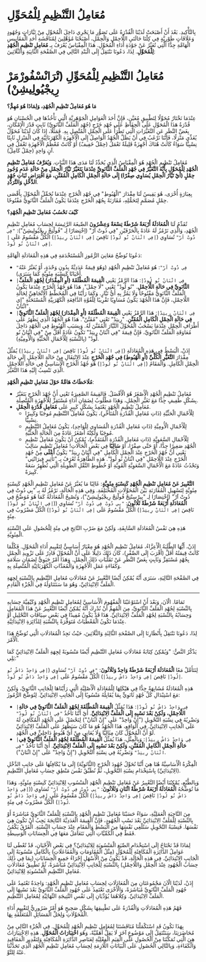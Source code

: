 # مُعَامِلُ التَّنْظِيمِ لِلْمُحَوِّلِ


بِالتَّأْكِيدِ. بَعْدَ أَنْ أَصْبَحَتْ لَدَيْنَا الْقُدْرَةُ عَلَى تَصَوُّرِ مَا يَجْرِي دَاخِلَ الْمُحَوِّلِ مِنْ تَيَّارَاتٍ وَجُهُودٍ وَعَلَاقَاتٍ طَوْرِيَّةٍ فِي كِلْتَا حَالَتَيِ اللَّاحِمْلِ وَالْحِمْلِ، أَصْبَحْنَا مُؤَهَّلِينَ لِمُنَاقَشَةِ أَحَدِ الْمَقَايِيسِ الْهَامَّةِ جِدًّا الَّتِي تُعَبِّرُ عَنْ جَوْدَةِ أَدَاءِ الْمُحَوِّلِ. هَذَا الْمِقْيَاسُ يُعْرَفُ بِـ **مُعَامِلِ تَنْظِيمِ الْجُهْدِ لِلْمُحَوِّلِ**. لِذَا، دَعُونَا نَنْتَقِلُ إِلَى الْبَنْدِ التَّالِي فِي الصَّفْحَةِ الثَّانِيَةِ وَالثَّلَاثِينَ:

# **مُعَامِلُ التَّنْظِيمِ لِلْمُحَوِّلِ (تْرَانْسْفُورْمَرْ رِيجْيُولِيشِنْ)**

**مَا هُوَ مُعَامِلُ تَنْظِيمِ الْجُهْدِ، وَلِمَاذَا هُوَ مُهِمٌّ؟**

عِنْدَمَا نَخْتَارُ مُحَوِّلًا لِتَطْبِيقٍ مُعَيَّنٍ، فَإِنَّ أَحَدَ الْعَوَامِلِ الْجَوْهَرِيَّةِ الَّتِي نَأْخُذُهَا فِي الْحُسْبَانِ هُوَ قُدْرَةُ هَذَا الْمُحَوِّلِ عَلَى الْحِفَاظِ عَلَى جُهْدِ خَرْجٍ (جُهْدِ الْمَلَفِّ الثَّانَوِيِّ) ثَابِتٍ قَدْرَ الْإِمْكَانِ، بِغَضِّ النَّظَرِ عَنِ التَّغَيُّرَاتِ الَّتِي تَطْرَأُ عَلَى الْحِمْلِ الْمُتَّصِلِ بِهِ. فَمَثَلًا، إِذَا كَانَ لَدَيْنَا مُحَوِّلٌ يُغَذِّي مَنْزِلًا، فَإِنَّنَا نَرْغَبُ فِي أَنْ يَظَلَّ الْجُهْدُ الْوَاصِلُ إِلَى الْأَجْهِزَةِ الْكَهْرَبَائِيَّةِ فِي الْمَنْزِلِ ثَابِتًا نِسْبِيًّا سَوَاءٌ كَانَتْ هُنَاكَ أَجْهِزَةٌ قَلِيلَةٌ تَعْمَلُ (حِمْلٌ خَفِيفٌ) أَوْ كَانَتْ مُعْظَمُ الْأَجْهِزَةِ تَعْمَلُ فِي آنٍ وَاحِدٍ (حِمْلٌ كَامِلٌ).

مُعَامِلُ تَنْظِيمِ الْجُهْدِ هُوَ الْمِقْيَاسُ الَّذِي يُحَدِّدُ لَنَا مَدَى هَذَا الثَّبَاتِ. **وَيُعَرَّفُ مُعَامِلُ تَنْظِيمِ الْجُهْدِ لِلْمُحَوِّلِ بِأَنَّهُ التَّغَيُّرُ فِي جُهْدِ الْمَلَفِّ الثَّانَوِيِّ عِنْدَمَا يَتَغَيَّرُ تَيَّارُ الْحِمْلِ مِنْ حَالَةِ عَدَمِ وُجُودِ حِمْلٍ (أَيْ تَيَّارُ الْحِمْلِ يُسَاوِي صِفْرًا) إِلَى حَالَةِ الْحِمْلِ الْكَامِلِ الْمُقَنَّنِ، مَعَ افْتِرَاضِ ثَبَاتِ جُهْدِ الدَّخْلِ وَالتَّرَدُّدِ**.

بِعِبَارَةٍ أُخْرَى، هُوَ يَقِيسُ لَنَا مِقْدَارَ "الْهُبُوطِ" فِي جُهْدِ الْخَرْجِ عِنْدَمَا نُحَمِّلُ الْمُحَوِّلَ بِأَقْصَى حِمْلٍ مُصَمَّمٍ لِتَحَمُّلِهِ، مُقَارَنَةً بِجُهْدِ الْخَرْجِ عِنْدَمَا يَكُونُ الْمَلَفُّ الثَّانَوِيُّ مَفْتُوحًا.

**كَيْفَ نَحْسُبُ مُعَامِلَ تَنْظِيمِ الْجُهْدِ؟**

تُقَدِّمُ لَنَا **الْمُعَادَلَةُ أَرْبَعَةٌ شَرْطَةٌ تِسْعَةٌ وَعِشْرُونَ** الصِّيغَةَ الرَّئِيسَةَ لِحِسَابِ مُعَامِلِ تَنْظِيمِ الْجُهْدِ، وَالَّذِي نَرْمُزُ لَهُ عَادَةً بِالْحَرْفَيْنِ "فِي دُوتْ آرْ" (اِخْتِصَارًا لِـ "فُولْتِجْ رِيجْيُولِيشِنْ"):
`"فِي دُوتْ آرْ"` تُسَاوِي (`|فِي اثْنَانْ نُو لُودْ|` نَاقِصَ `|فِي اثْنَانْ رِيتِدْ|`) الْكُلُّ مَقْسُومٌ عَلَى `|فِي اثْنَانْ نُو لُودْ|`.

دَعُونَا نُوَضِّحُ مَعَانِيَ الرُّمُوزِ الْمُسْتَخْدَمَةِ فِي هَذِهِ الْمُعَادَلَةِ الْهَامَّةِ:
*   `"فِي دُوتْ آرْ"`: هُوَ مُعَامِلُ تَنْظِيمِ الْجُهْدِ (وَهُوَ قِيمَةٌ عَدَدِيَّةٌ بِدُونِ وَحْدَةٍ، أَوْ يُعَبَّرُ عَنْهُ أَحْيَانًا كَنِسْبَةٍ مِئَوِيَّةٍ كَمَا سَنَرَى).
*   `|فِي اثْنَانْ نُو لُودْ|`: هَذَا الرَّمْزُ يَعْنِي **الْقِيمَةَ الْمُطْلَقَةَ (أَوِ الْمِقْدَارَ) لِجُهْدِ الْمَلَفِّ الثَّانَوِيِّ فِي حَالَةِ اللَّاحِمْلِ**. "نُو لُودْ" تَعْنِي "لَا حِمْلَ". هَذَا هُوَ جُهْدُ الْخَرْجِ عِنْدَمَا يَكُونُ الْمَلَفُّ الثَّانَوِيُّ مَفْتُوحًا وَلَا يَمُرُّ بِهِ أَيُّ تَيَّارٍ. وَكَمَا رَأَيْنَا فِي الْمُخَطَّطِ الِاتِّجَاهِيِّ لِحَالَةِ اللَّاحِمْلِ، فَإِنَّ هَذَا الْجُهْدَ يَكُونُ مُسَاوِيًا تَقْرِيبًا لِلْقُوَّةِ الدَّافِعَةِ الْكَهْرَبِيَّةِ الْمُسْتَحَثَّةِ "إِي اثْنَانْ".
*   `|فِي اثْنَانْ رِيتِدْ|`: هَذَا الرَّمْزُ يَعْنِي **الْقِيمَةَ الْمُطْلَقَةَ (أَوِ الْمِقْدَارَ) لِجُهْدِ الْمَلَفِّ الثَّانَوِيِّ فِي حَالَةِ الْحِمْلِ الْكَامِلِ الْمُقَنَّنِ**. "رِيتِدْ" تَعْنِي "مُقَنَّنٌ". هَذَا هُوَ الْجُهْدُ الَّذِي يَظْهَرُ عَلَى أَطْرَافِ الْحِمْلِ عِنْدَمَا يَسْحَبُ الْمُحَوِّلُ التَّيَّارَ الْمُقَنَّنَ لَهُ. وَبِسَبَبِ الْهُبُوطِ فِي الْجُهْدِ دَاخِلَ مُعَاوَقَةِ الْمَلَفِّ الثَّانَوِيِّ، فَإِنَّ قِيمَةَ "فِي اثْنَانْ رِيتِدْ" تَكُونُ عَادَةً أَقَلَّ مِنْ "فِي اثْنَانْ نُو لُودْ" (بِالنِّسْبَةِ لِلْأَحْمَالِ الْحَثِّيَّةِ وَالْأُومِيَّةِ).

إِذَنْ، الْبَسْطُ فِي هَذِهِ الْمُعَادَلَةِ (`|فِي اثْنَانْ نُو لُودْ|` نَاقِصَ `|فِي اثْنَانْ رِيتِدْ|`) يُمَثِّلُ مِقْدَارَ **التَّغَيُّرِ الْكُلِّيِّ (أَوِ الْهُبُوطِ) فِي جُهْدِ الْخَرْجِ** عِنْدَ الِانْتِقَالِ مِنْ حَالَةِ اللَّاحِمْلِ إِلَى حَالَةِ الْحِمْلِ الْكَامِلِ.
وَالْمَقَامُ (`|فِي اثْنَانْ نُو لُودْ|`) هُوَ جُهْدُ الْخَرْجِ الْأَسَاسِيُّ فِي حَالَةِ اللَّاحِمْلِ الَّذِي نَنْسِبُ إِلَيْهِ هَذَا التَّغَيُّرَ.

**مُلَاحَظَاتٌ هَامَّةٌ حَوْلَ مُعَامِلِ تَنْظِيمِ الْجُهْدِ**:
*   مُعَامِلُ تَنْظِيمِ الْجُهْدِ الْأَصْغَرُ هُوَ الْأَفْضَلُ. فَالقِيمَةُ الصَّغِيرَةُ تَعْنِي أَنَّ جُهْدَ الْخَرْجِ يَتَغَيَّرُ بِشَكْلٍ طَفِيفٍ جِدًّا مَعَ تَغَيُّرِ الْحِمْلِ، وَهَذَا مَطْلُوبٌ لِضَمَانِ أَدَاءٍ مُسْتَقِرٍّ لِلْأَجْهِزَةِ الْمُتَّصِلَةِ.
*   مُعَامِلُ تَنْظِيمِ الْجُهْدِ يَعْتَمِدُ بِشَكْلٍ كَبِيرٍ عَلَى **مُعَامِلِ قُدْرَةِ الْحِمْلِ**.
    *   لِلْأَحْمَالِ الْحَثِّيَّةِ (ذَاتِ مُعَامِلِ الْقُدْرَةِ الْمُتَأَخِّرِ)، يَكُونُ مُعَامِلُ التَّنْظِيمِ مُوجَبًا وَكَبِيرًا نِسْبِيًّا.
    *   لِلْأَحْمَالِ الْأُومِيَّةِ (ذَاتِ مُعَامِلِ الْقُدْرَةِ الْمُسَاوِي لِلْوَاحِدِ)، يَكُونُ مُعَامِلُ التَّنْظِيمِ مُوجَبًا وَلَكِنَّهُ أَصْغَرُ عَادَةً مِنَ الْحَالَةِ الْحَثِّيَّةِ.
    *   لِلْأَحْمَالِ السَّعَوِيَّةِ (ذَاتِ مُعَامِلِ الْقُدْرَةِ الْمُتَقَدِّمِ)، يُمْكِنُ أَنْ يَكُونَ مُعَامِلُ تَنْظِيمِ الْجُهْدِ صَغِيرًا جِدًّا، أَوْ حَتَّى صِفْرًا، أَوْ **سَالِبًا** فِي بَعْضِ الْحَالَاتِ! مُعَامِلُ تَنْظِيمٍ سَالِبٌ يَعْنِي أَنَّ جُهْدَ الْخَرْجِ عِنْدَ الْحِمْلِ الْكَامِلِ "فِي اثْنَانْ رِيتِدْ" يَكُونُ **أَعْلَى** مِنْ جُهْدِ الْخَرْجِ عِنْدَ اللَّاحِمْلِ "فِي اثْنَانْ نُو لُودْ". هَذِهِ الظَّاهِرَةُ تُعْرَفُ بِـ "تَأْثِيرِ فِيرَانْتِي" وَتَحْدُثُ عَادَةً مَعَ الْأَحْمَالِ السَّعَوِيَّةِ الْقَوِيَّةِ أَوْ خُطُوطِ النَّقْلِ الطَّوِيلَةِ الَّتِي تُظْهِرُ سَعَةً كَبِيرَةً.

**التَّعْبِيرُ عَنْ مُعَامِلِ تَنْظِيمِ الْجُهْدِ كَنِسْبَةٍ مِئَوِيَّةٍ**:
غَالِبًا مَا يُعَبَّرُ عَنْ مُعَامِلِ تَنْظِيمِ الْجُهْدِ كَنِسْبَةٍ مِئَوِيَّةٍ لِتَسْهِيلِ الْمُقَارَنَةِ بَيْنَ الْمُحَوِّلَاتِ الْمُخْتَلِفَةِ. وَفِي هَذِهِ الْحَالَةِ، نَرْمُزُ لَهُ بِـ "بِي دُوتْ فِي دُوتْ آرْ" (اِخْتِصَارًا لِـ "بِيرْسِنْتِجْ فُولْتِجْ رِيجْيُولِيشِنْ")، وَتُصْبِحُ الْمُعَادَلَةُ كَمَا هُوَ مُوَضَّحٌ فِي **الْمُعَادَلَةِ أَرْبَعَةٌ شَرْطَةٌ ثَلَاثُونَ**:
`"بِي دُوتْ فِي دُوتْ آرْ"` تُسَاوِي ((`|فِي اثْنَانْ نُو لُودْ|` نَاقِصَ `|فِي اثْنَانْ رِيتِدْ|`) الْكُلُّ مَقْسُومٌ عَلَى `|فِي اثْنَانْ نُو لُودْ|`) الْكُلُّ مَضْرُوبٌ فِي مِئَةٍ.

هَذِهِ هِيَ نَفْسُ الْمُعَادَلَةِ السَّابِقَةِ، وَلَكِنْ مَعَ ضَرْبِ النَّاتِجِ فِي مِئَةٍ لِلْحُصُولِ عَلَى النِّسْبَةِ الْمِئَوِيَّةِ.

إِذَنْ، أَيُّهَا الطَّلَبَةُ الْأَعِزَّاءُ، مُعَامِلُ تَنْظِيمِ الْجُهْدِ هُوَ مِعْيَارٌ أَسَاسِيٌّ لِتَقْيِيمِ أَدَاءِ الْمُحَوِّلِ. فَكُلَّمَا كَانَتْ قِيمَتُهُ أَقَلَّ (أَقْرَبَ إِلَى الصِّفْرِ)، كَانَ ذَلِكَ دَلِيلًا عَلَى أَنَّ الْمُحَوِّلَ قَادِرٌ عَلَى تَزْوِيدِ الْحِمْلِ بِجُهْدٍ مُسْتَقِرٍّ وَثَابِتٍ بِغَضِّ النَّظَرِ عَنْ تَقَلُّبَاتِ ذَلِكَ الْحِمْلِ. وَهَذَا أَمْرٌ حَيَوِيٌّ لِضَمَانِ سَلَامَةِ وَكَفَاءَةِ عَمَلِ الْأَجْهِزَةِ وَالْمُعَدَّاتِ الْكَهْرَبَائِيَّةِ الْمُتَّصِلَةِ بِهِ.

فِي الصَّفْحَةِ التَّالِيَةِ، سَنَرَى أَنَّهُ يُمْكِنُ أَيْضًا التَّعْبِيرُ عَنْ مُعَادَلَاتِ مُعَامِلِ التَّنْظِيمِ بِالنِّسْبَةِ لِجِهَةِ الْمَلَفِّ الِابْتِدَائِيِّ، وَهُوَ مَا سَنَتَنَاوَلُهُ فِي الْجُزْءِ الْقَادِمِ.

---

تَمَامًا. الْآنَ، وَبَعْدَ أَنْ اسْتَوْعَبْنَا الْمَفْهُومَ الْأَسَاسِيَّ لِمُعَامِلِ تَنْظِيمِ الْجُهْدِ وَكَيْفِيَّةَ حِسَابِهِ بِالنِّسْبَةِ لِجُهْدِ الْمَلَفِّ الثَّانَوِيِّ، مِنَ الْمُهِمِّ أَنْ نُدْرِكَ أَنَّهُ يُمْكِنُ أَيْضًا التَّعْبِيرُ عَنْ هَذَا الْمُعَامِلِ وَحِسَابُهُ بِالنِّسْبَةِ لِجُهْدِ الْمَلَفِّ الِابْتِدَائِيِّ. هَذَا قَدْ يَكُونُ مُفِيدًا فِي بَعْضِ سِيَاقَاتِ التَّحْلِيلِ أَوْ عِنْدَمَا تَكُونُ الْمُعْطَيَاتُ مُتَوَفِّرَةً بِالنِّسْبَةِ لِلدَّائِرَةِ الِابْتِدَائِيَّةِ.

لِذَا، دَعُونَا نَنْتَقِلُ بِأَنْظَارِنَا إِلَى الصَّفْحَةِ الثَّالِثَةِ وَالثَّلَاثِينَ، حَيْثُ نَجِدُ الْمُعَادَلَاتِ الَّتِي تُوَضِّحُ هَذَا الْأَمْرَ.

يَذْكُرُ النَّصُّ: "وَيُمْكِنُ كِتَابَةُ مُعَادَلَاتِ مُعَامِلِ التَّنْظِيمِ أَيْضًا مَنْسُوبَةً لِجِهَةِ الْمَلَفِّ الِابْتِدَائِيِّ كَمَا يَلِي:"

لِنَتَأَمَّلْ مَعًا **الْمُعَادَلَةَ أَرْبَعَةٌ شَرْطَةٌ وَاحِدٌ وَثَلَاثُونَ**:
`"فِي دُوتْ آرْ"` تُسَاوِي (`|فِي وَاحِدْ دَاشْ نُو لُودْ|` نَاقِصَ `|فِي وَاحِدْ دَاشْ رِيتِدْ|`) الْكُلُّ مَقْسُومٌ عَلَى `|فِي وَاحِدْ دَاشْ نُو لُودْ|`.

هَذِهِ الْمُعَادَلَةُ مُشَابِهَةٌ جِدًّا فِي هَيْكَلِهَا لِلْمُعَادَلَةِ الْأَصْلِيَّةِ الَّتِي رَأَيْنَاهَا لِلْجَانِبِ الثَّانَوِيِّ، وَلَكِنْ مَعَ اسْتِبْدَالِ كُلِّ جُهْدٍ ثَانَوِيٍّ بِمَا يُقَابِلُهُ مَنْسُوبًا إِلَى الْجَانِبِ الِابْتِدَائِيِّ. لِنُوَضِّحَ الرُّمُوزَ:
*   `|فِي وَاحِدْ دَاشْ نُو لُودْ|`: هَذَا يُمَثِّلُ **الْقِيمَةَ الْمُطْلَقَةَ لِجُهْدِ الْمَلَفِّ الثَّانَوِيِّ فِي حَالَةِ اللَّاحِمْلِ، وَلَكِنْ بَعْدَ نَسْبِهِ إِلَى الْمَلَفِّ الِابْتِدَائِيِّ**. أَيْ أَنَّنَا نَأْخُذُ `"فِي اثْنَانْ نُو لُودْ"` وَنَضْرِبُهُ فِي نِسْبَةِ التَّحْوِيلِ ("إِنْ وَاحِدْ" عَلَى "إِنْ اثْنَانْ") لِنَحْصُلَ عَلَى الْجُهْدِ الْمُكَافِئِ لَهُ عَلَى الْجَانِبِ الِابْتِدَائِيِّ. فِي الْوَاقِعِ، هَذَا الْجُهْدُ هُوَ مَا كَانَ سَيَظْهَرُ عَلَى الْمَلَفِّ الِابْتِدَائِيِّ لَوْ أَنَّ الْمُحَوِّلَ كَانَ مِثَالِيًّا وَلَا يُعَانِي مِنْ أَيِّ هُبُوطٍ دَاخِلِيٍّ فِي الْجُهْدِ.
*   `|فِي وَاحِدْ دَاشْ رِيتِدْ|`: وَبِالْمِثْلِ، هَذَا يُمَثِّلُ **الْقِيمَةَ الْمُطْلَقَةَ لِجُهْدِ الْمَلَفِّ الثَّانَوِيِّ فِي حَالَةِ الْحِمْلِ الْكَامِلِ الْمُقَنَّنِ، وَلَكِنْ بَعْدَ نَسْبِهِ إِلَى الْمَلَفِّ الِابْتِدَائِيِّ**. أَيْ أَنَّنَا نَأْخُذُ `"فِي اثْنَانْ رِيتِدْ"` وَنَضْرِبُهُ فِي نِسْبَةِ التَّحْوِيلِ ("إِنْ وَاحِدْ" عَلَى "إِنْ اثْنَانْ").

الْفِكْرَةُ الْأَسَاسِيَّةُ هُنَا هِيَ أَنَّنَا نُحَوِّلُ جُهُودَ الْخَرْجِ (الثَّانَوِيَّةَ) إِلَى مَا يُكَافِئُهَا عَلَى جَانِبِ الدَّخْلِ (الِابْتِدَائِيِّ) بِاسْتِخْدَامِ نِسْبَةِ التَّحْوِيلِ، ثُمَّ نُطَبِّقُ نَفْسَ مَنْطِقِ حِسَابِ مُعَامِلِ التَّنْظِيمِ.

وَبِالطَّبْعِ، يُمْكِنُنَا أَيْضًا التَّعْبِيرُ عَنْ مُعَامِلِ تَنْظِيمِ الْجُهْدِ الْمَنْسُوبِ لِلِابْتِدَائِيِّ كَنِسْبَةٍ مِئَوِيَّةٍ، وَهَذَا مَا تُوَضِّحُهُ **الْمُعَادَلَةُ أَرْبَعَةٌ شَرْطَةٌ اثْنَانِ وَثَلَاثُونَ**:
`"بِي دُوتْ فِي دُوتْ آرْ"` تُسَاوِي ((`|فِي وَاحِدْ دَاشْ نُو لُودْ|` نَاقِصَ `|فِي وَاحِدْ دَاشْ رِيتِدْ|`) الْكُلُّ مَقْسُومٌ عَلَى `|فِي وَاحِدْ دَاشْ نُو لُودْ|`) الْكُلُّ مَضْرُوبٌ فِي مِئَةٍ.

مِنَ النَّاحِيَةِ الْعَمَلِيَّةِ، سَوَاءٌ حَسَبْنَا مُعَامِلَ تَنْظِيمِ الْجُهْدِ بِالنِّسْبَةِ لِلْمَلَفِّ الثَّانَوِيِّ مُبَاشَرَةً أَوْ بِالنِّسْبَةِ لِلْمَلَفِّ الِابْتِدَائِيِّ بَعْدَ نَسْبِ الْجُهُودِ، فَإِنَّ الْقِيمَةَ الْعَدَدِيَّةَ النَّاتِجَةَ يَجِبُ أَنْ تَكُونَ هِيَ نَفْسَهَا. فَنِسْبَةُ التَّحْوِيلِ سَتُلْغِي نَفْسَهَا مِنَ الْبَسْطِ وَالْمَقَامِ عِنْدَ حِسَابِ النِّسْبَةِ. الْفَرْقُ يَكْمُنُ فَقَطْ فِي الْكَمِّيَّاتِ الَّتِي نَتَعَامَلُ مَعَهَا فِي الْحِسَابَاتِ الْوَسِيطَةِ.

لِمَاذَا قَدْ نَحْتَاجُ إِلَى اسْتِخْدَامِ الصِّيَغِ الْمَنْسُوبَةِ لِلِابْتِدَائِيِّ؟
فِي بَعْضِ الْأَحْيَانِ، قَدْ تُعْطَى لَنَا عَوَامِلُ الدَّائِرَةِ الْمُكَافِئَةِ لِلْمُحَوِّلِ (مِثْلُ الْمُقَاوَمَاتِ وَالْمُفَاعَلَاتِ) بِالْكَامِلِ مَنْسُوبَةً إِلَى الْجَانِبِ الِابْتِدَائِيِّ. فِي هَذِهِ الْحَالَةِ، قَدْ يَكُونُ مِنْ الْأَسْهَلِ إِجْرَاءُ جَمِيعِ الْحِسَابَاتِ (بِمَا فِي ذَلِكَ حِسَابُ الْجُهُودِ عِنْدَ الْحِمْلِ وَاللَّاحِمْلِ) بِالنِّسْبَةِ لِلْجَانِبِ الِابْتِدَائِيِّ مُبَاشَرَةً، ثُمَّ تَطْبِيقُ مُعَادَلَاتِ مُعَامِلِ التَّنْظِيمِ الْمَنْسُوبَةِ لِلِابْتِدَائِيِّ.

إِذَنْ، لَدَيْنَا الْآنَ مَجْمُوعَتَانِ مِنَ الْمُعَادَلَاتِ لِحِسَابِ مُعَامِلِ تَنْظِيمِ الْجُهْدِ: وَاحِدَةٌ تَعْتَمِدُ عَلَى جُهُودِ الْمَلَفِّ الثَّانَوِيِّ مُبَاشَرَةً، وَالْأُخْرَى تَعْتَمِدُ عَلَى جُهُودِ الْمَلَفِّ الثَّانَوِيِّ بَعْدَ نَسْبِهَا إِلَى الْمَلَفِّ الِابْتِدَائِيِّ. وَكِلَاهُمَا يُؤَدِّيَانِ إِلَى نَفْسِ النَّتِيجَةِ النِّهَائِيَّةِ لِمُعَامِلِ التَّنْظِيمِ.

فَهْمُ هَذِهِ الْمُعَادَلَاتِ وَالْقُدْرَةُ عَلَى تَطْبِيقِهَا بِشَكْلٍ صَحِيحٍ هُوَ أَمْرٌ ضَرُورِيٌّ لِتَقْيِيمِ أَدَاءِ الْمُحَوِّلَاتِ وَلِحَلِّ الْمَسَائِلِ الْمُتَعَلِّقَةِ بِهَا.

بِهَذَا نَكُونُ قَدِ اسْتَكْمَلْنَا مُنَاقَشَتَنَا لِمُعَامِلِ تَنْظِيمِ الْجُهْدِ لِلْمُحَوِّلِ. فِي الْجُزْءِ التَّالِي مِنْ مُحَاضَرَتِنَا، سَنَنْتَقِلُ إِلَى مَوْضُوعٍ آخَرَ لَا يَقِلُّ أَهَمِّيَّةً، وَهُوَ **اخْتِبَارَاتُ الْمُحَوِّلِ**. هَذِهِ الِاخْتِبَارَاتُ هِيَ الَّتِي تُمَكِّنُنَا مِنْ الْحُصُولِ عَلَى الْقِيَمِ الْفِعْلِيَّةِ لِعَنَاصِرِ الدَّائِرَةِ الْمُكَافِئَةِ وَلِتَقْدِيرِ الْمَفَاقِيدِ وَالْكَفَاءَةِ، وَبِالتَّالِي الْحُصُولِ عَلَى الْبَيَانَاتِ اللَّازِمَةِ لِحِسَابِ مُعَامِلِ تَنْظِيمِ الْجُهْدِ الَّذِي تَحَدَّثْنَا عَنْهُ لِلتَّوِّ.
